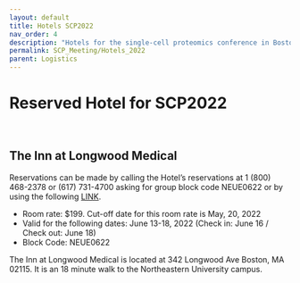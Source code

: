 ```yaml
---
layout: default
title: Hotels SCP2022
nav_order: 4
description: "Hotels for the single-cell proteomics conference in Boston"
permalink: SCP_Meeting/Hotels_2022
parent: Logistics
---
```


# Reserved Hotel for SCP2022


&nbsp;


## The Inn at Longwood Medical

Reservations can be made by calling the Hotel’s reservations at 1 (800) 468-2378 or (617) 731-4700 asking for group block code NEUE0622 or by using the following [LINK](https://gc.synxis.com/rez.aspx?Hotel=58219&Chain=65&arrive=6/13/2022&depart=6/18/2022&adult=1&child=0&group=NEUE0622).
* Room rate: $199. Cut-off date for this room rate is May, 20, 2022
* Valid for the following dates: June 13-18, 2022 (Check in: June 16 / Check out: June 18)
* Block Code: NEUE0622



The Inn at Longwood Medical is located at 342 Longwood Ave Boston, MA 02115. It is an 18 minute walk to the Northeastern University campus.



&nbsp;


&nbsp;


&nbsp;


&nbsp;


&nbsp;


&nbsp;


&nbsp;


&nbsp;



&nbsp;


&nbsp;


&nbsp;


&nbsp;


&nbsp;


&nbsp;


&nbsp;


&nbsp;



&nbsp;


&nbsp;


&nbsp;


&nbsp;


&nbsp;


&nbsp;


&nbsp;


&nbsp;
